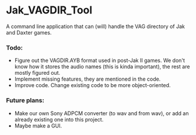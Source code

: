 # Jak_VAGDIR_Tool

A command line application that can (will) handle the VAG directory of Jak and Daxter games.


### Todo:
- Figure out the VAGDIR.AYB format used in post-Jak II games. We don't know how it stores the audio names (this is kinda important), the rest are mostly figured out.
- Implement missing features, they are mentioned in the code.
- Improve code. Change existing code to be more object-oriented.

### Future plans:
- Make our own Sony ADPCM converter (to wav and from wav), or add an already existing one into this project.
- Maybe make a GUI.
